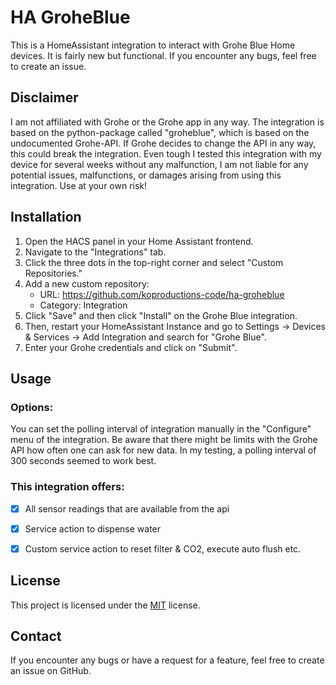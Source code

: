 # HA GroheBlue

This is a HomeAssistant integration to interact with Grohe Blue Home devices. It is fairly new but functional. If you encounter any bugs, feel free to create an issue. 

## Disclaimer
I am not affiliated with Grohe or the Grohe app in any way. The integration is based on the python-package called "groheblue", which is based on the undocumented Grohe-API. If Grohe decides to change the API in any way, this could break the integration. Even tough I tested this integration with my device for several weeks without any malfunction, I am not liable for any potential issues, malfunctions, or damages arising from using this integration. Use at your own risk!

## Installation
1. Open the HACS panel in your Home Assistant frontend.
2. Navigate to the "Integrations" tab.
3. Click the three dots in the top-right corner and select "Custom Repositories."
4. Add a new custom repository:
    - URL: https://github.com/koproductions-code/ha-groheblue
    - Category: Integration
7. Click "Save" and then click "Install" on the Grohe Blue integration.
8. Then, restart your HomeAssistant Instance and go to Settings -> Devices & Services -> Add Integration and search for "Grohe Blue".
9. Enter your Grohe credentials and click on "Submit".

## Usage

### Options:
You can set the polling interval of integration manually in the "Configure" menu of the integration. Be aware that there might be limits with the Grohe API how often one can ask for new data. In my testing, a polling interval of 300 seconds seemed to work best. 

### This integration offers:
- [x] All sensor readings that are available from the api
- [x] Service action to dispense water  
- [x] Custom service action to reset filter & CO2, execute auto flush etc.


## License
This project is licensed under the <MIT> [MIT](https://github.com/koproductions-code/ha-groheblue/blob/master/LICENSE) license.

## Contact
If you encounter any bugs or have a request for a feature, feel free to create an issue on GitHub.

